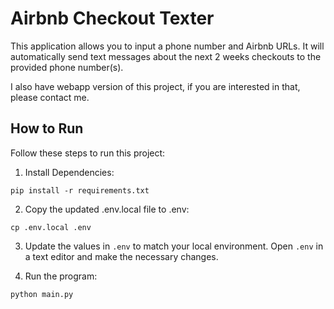 # Airbnb Checkout Texter

This application allows you to input a phone number and Airbnb URLs. It will automatically send text messages about the next 2 weeks checkouts to the provided phone number(s).

I also have webapp version of this project, if you are interested in that, please contact me.

## How to Run

Follow these steps to run this project:

1. Install Dependencies:

`pip install -r requirements.txt`

2. Copy the updated .env.local file to .env:

`cp .env.local .env`

3. Update the values in `.env` to match your local environment. Open `.env` in a text editor and make the necessary changes.

4. Run the program:

`python main.py`
